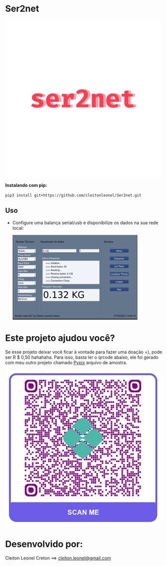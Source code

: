 # Ser2net
![Ser2net](https://github.com/cleitonleonel/Ser2net/blob/master/img/ser2net-logo.png?raw=true)

**Instalando com pip:**

``
pip3 install git+https://github.com/cleitonleonel/Ser2net.git
``

## Uso
- Configure uma balança serial/usb e disponibilize os dados na sua rede local:

  <img src="https://github.com/cleitonleonel/Ser2net/blob/master/img/ser2net.png?raw=true" width="400">
  

# Este projeto ajudou você?

Se esse projeto deixar você ficar à vontade para fazer uma doação =), pode ser R $ 0,50 hahahaha. Para isso, basta ler o qrcode abaixo, ele foi gerado com meu outro projeto chamado [Pypix](https://github.com/cleitonleonel/pypix.git) arquivo de amostra.

![QRCode Doação](https://github.com/cleitonleonel/pypix/blob/master/qrcode.png?raw=true)


# Desenvolvido por:

Cleiton Leonel Creton ==> cleiton.leonel@gmail.com